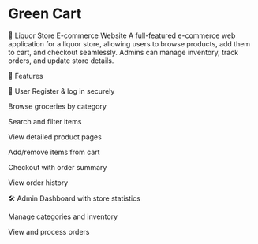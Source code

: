 # Green Cart

🛒 Liquor Store E-commerce Website
A full-featured e-commerce web application for a liquor store, allowing users to browse products, add them to cart, and checkout seamlessly. Admins can manage inventory, track orders, and update store details.

🚀 Features

👤 User
Register & log in securely

Browse groceries by category

Search and filter items

View detailed product pages

Add/remove items from cart

Checkout with order summary

View order history

🛠️ Admin
Dashboard with store statistics

Manage categories and inventory

View and process orders
